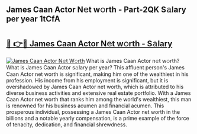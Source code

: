 ## James Caan Actor N𝚎t w𝚘rth - Part-2QK S𝚊lary per year 1tCfA

# <h2><a href="http://gc0m7k2.nevu.top/?p=James+Caan+Actor">🔗 👉🔴 James Caan Actor N𝚎t w𝚘rth - S𝚊lary</a></h2>

[![James Caan Actor N𝚎t W𝚘rth](https://i.imgur.com/Oavwk0R.jpeg)](http://gc0m7k2.nevu.top/?p=James+Caan+Actor)
What is James Caan Actor n𝚎t w𝚘rth? What is James Caan Actor s𝚊lary per year?
This affluent person's James Caan Actor net worth is significant, making him one of the wealthiest in his profession. His income from his employment is significant, but it is overshadowed by James Caan Actor net worth, which is attributed to his diverse business activities and extensive real estate portfolio. With a James Caan Actor net worth that ranks him among the world's wealthiest, this man is renowned for his business acumen and financial acumen. This prosperous individual, possessing a James Caan Actor net worth in the billions and a notable yearly compensation, is a prime example of the force of tenacity, dedication, and financial shrewdness.
